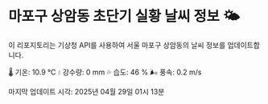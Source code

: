 
# 마포구 상암동 초단기 실황 날씨 정보 🌤️

이 리포지토리는 기상청 API를 사용하여 서울 마포구 상암동의 날씨 정보를 업데이트합니다. 

🌡️ 기온: 10.9 ℃
💧 강수량: 0 mm
💦 습도: 46 %
🌬️ 풍속: 0.2 m/s

마지막 업데이트 시각: 2025년 04월 29일 01시 13분    
